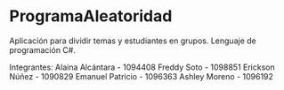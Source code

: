 # ProgramaAleatoridad
Aplicación para dividir temas y estudiantes en grupos. Lenguaje de programación C#.

Integrantes:
Alaina Alcántara - 1094408
Freddy Soto - 1098851
Erickson Núñez - 1090829
Emanuel Patricio - 1096363
Ashley Moreno - 1096192
